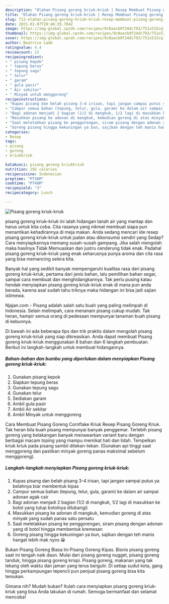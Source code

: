 ```yaml
---
description: "Olahan Pisang goreng kriuk-kriuk | Resep Membuat Pisang goreng kriuk-kriuk Yang Bikin Ngiler"
title: "Olahan Pisang goreng kriuk-kriuk | Resep Membuat Pisang goreng kriuk-kriuk Yang Bikin Ngiler"
slug: 712-olahan-pisang-goreng-kriuk-kriuk-resep-membuat-pisang-goreng-kriuk-kriuk-yang-bikin-ngiler
date: 2021-01-07T20:46:29.784Z
image: https://img-global.cpcdn.com/recipes/9c0aacb9f24dc793/751x532cq70/pisang-goreng-kriuk-kriuk-foto-resep-utama.jpg
thumbnail: https://img-global.cpcdn.com/recipes/9c0aacb9f24dc793/751x532cq70/pisang-goreng-kriuk-kriuk-foto-resep-utama.jpg
cover: https://img-global.cpcdn.com/recipes/9c0aacb9f24dc793/751x532cq70/pisang-goreng-kriuk-kriuk-foto-resep-utama.jpg
author: Beatrice Lamb
ratingvalue: 4.4
reviewcount: 12
recipeingredient:
- " pisang kepok"
- " tepung beras"
- " tepung sagu"
- " telur"
- " garam"
- " gula pasir"
- " Air sekitar"
- " Minyak untuk menggoreng"
recipeinstructions:
- "Kupas pisang dan belah pisang 3-4 irisan, tapi jangan sampai putus ya belahnya biar membentuk kipas"
- "Campur semua bahan (tepung, telur, gula, garam) ke dalam air sampai adonan agak cair"
- "Bagi adonan menjadi 2 bagian (1/2 di mangkuk, 1/2 lagi di masukkan ke botol yang tutup botolnya dilubangi)"
- "Masukkan pisang ke adonan di mangkuk, kemudian goreng di atas minyak yang sudah panas satu persatu"
- "Saat meletakkan pisang ke penggorengan, siram pisang dengan adonan yang di botol hingga membentuk kremesan"
- "Goreng pisang hingga kekuningan ya bun, sajikan dengan teh manis hangat lebih mak nyos 😀"
categories:
- Resep
tags:
- pisang
- goreng
- kriukkriuk

katakunci: pisang goreng kriukkriuk 
nutrition: 292 calories
recipecuisine: Indonesian
preptime: "PT36M"
cooktime: "PT48M"
recipeyield: "3"
recipecategory: Lunch

---
```



![Pisang goreng kriuk-kriuk](https://img-global.cpcdn.com/recipes/9c0aacb9f24dc793/751x532cq70/pisang-goreng-kriuk-kriuk-foto-resep-utama.jpg)


pisang goreng kriuk-kriuk ini ialah hidangan tanah air yang mantap dan harus untuk kita coba. Cita rasanya yang nikmat membuat siapa pun menantikan kehadirannya di meja makan.
Anda sedang mencari ide resep pisang goreng kriuk-kriuk untuk jualan atau dikonsumsi sendiri yang Sedap? Cara menyiapkannya memang susah-susah gampang. Jika salah mengolah maka hasilnya Tidak Memuaskan dan justru cenderung tidak enak. Padahal pisang goreng kriuk-kriuk yang enak seharusnya punya aroma dan cita rasa yang bisa memancing selera kita.

Banyak hal yang sedikit banyak mempengaruhi kualitas rasa dari pisang goreng kriuk-kriuk, pertama dari jenis bahan, lalu pemilihan bahan segar, sampai cara membuat dan menghidangkannya. Tak perlu pusing kalau hendak menyiapkan pisang goreng kriuk-kriuk enak di mana pun anda berada, karena asal sudah tahu triknya maka hidangan ini bisa jadi sajian istimewa.

Njajan.com - Pisang adalah salah satu buah yang paling melimpah di Indonesia. Selain melimpah, cara menanam pisang cukup mudah. Tak heran, hampir semua orang di pedesaan mempunyai tanaman buah pisang di kebunnya.


Di bawah ini ada beberapa tips dan trik praktis dalam mengolah pisang goreng kriuk-kriuk yang siap dikreasikan. Anda dapat membuat Pisang goreng kriuk-kriuk menggunakan 8 bahan dan 6 langkah pembuatan. Berikut ini langkah-langkah untuk membuat hidangannya.

<!--inarticleads1-->

##### Bahan-bahan dan bumbu yang diperlukan dalam menyiapkan Pisang goreng kriuk-kriuk:

1. Gunakan  pisang kepok
1. Siapkan  tepung beras
1. Gunakan  tepung sagu
1. Gunakan  telur
1. Sediakan  garam
1. Ambil  gula pasir
1. Ambil  Air sekitar
1. Ambil  Minyak untuk menggoreng


Cara Membuat Pisang Goreng Cornflake Kriuk Resep Pisang Goreng Kriuk. Tak heran bila buah pisang mempunyai banyak penggemar. Terlebih pisang goreng yang belakangan banyak menawarkan variant baru dengan berbagai macam toping yang mampu memikat hati dan lidah. Tempelkan kriuk kriuk pada pisang sambil ditekan-tekan. (Gunakan api tinggi saat menggoreng dan pastikan minyak goreng panas maksimal sebelum menggoreng). 

<!--inarticleads2-->

##### Langkah-langkah menyiapkan Pisang goreng kriuk-kriuk:

1. Kupas pisang dan belah pisang 3-4 irisan, tapi jangan sampai putus ya belahnya biar membentuk kipas
1. Campur semua bahan (tepung, telur, gula, garam) ke dalam air sampai adonan agak cair
1. Bagi adonan menjadi 2 bagian (1/2 di mangkuk, 1/2 lagi di masukkan ke botol yang tutup botolnya dilubangi)
1. Masukkan pisang ke adonan di mangkuk, kemudian goreng di atas minyak yang sudah panas satu persatu
1. Saat meletakkan pisang ke penggorengan, siram pisang dengan adonan yang di botol hingga membentuk kremesan
1. Goreng pisang hingga kekuningan ya bun, sajikan dengan teh manis hangat lebih mak nyos 😀


Bukan Pisang Goreng Biasa Ini Pisang Goreng Kipas. Bisnis pisang goreng saat ini tengah naik daun. Mulai dari pisang goreng nugget, pisang goreng tanduk, hingga pisang goreng krispi. Pisang goreng, makanan yang tak lekang oleh waktu dan jaman yang terus bergulir. Di setiap sudut kota, gang hingga perkampungan tepencil pun penjual pisang goreng bisa kita temukan. 

Gimana nih? Mudah bukan? Itulah cara menyiapkan pisang goreng kriuk-kriuk yang bisa Anda lakukan di rumah. Semoga bermanfaat dan selamat mencoba!
